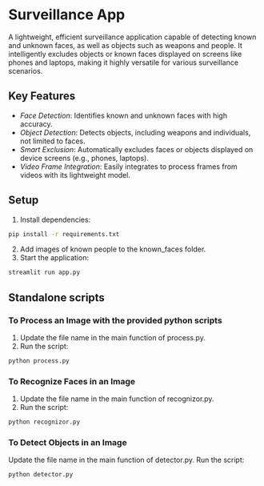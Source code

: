 # Surveillance App
A lightweight, efficient surveillance application capable of detecting known and unknown faces, as well as objects such as weapons and people. It intelligently excludes objects or known faces displayed on screens like phones and laptops, making it highly versatile for various surveillance scenarios.

## Key Features
* *Face Detection*: Identifies known and unknown faces with high accuracy.
* *Object Detection*: Detects objects, including weapons and individuals, not limited to faces.
* *Smart Exclusion*: Automatically excludes faces or objects displayed on device screens (e.g., phones, laptops).
* *Video Frame Integration*: Easily integrates to process frames from videos with its lightweight model.

## Setup
1. Install dependencies:
```bash
pip install -r requirements.txt
```

2. Add images of known people to the known_faces folder.
3. Start the application:
```bash
streamlit run app.py
```

## Standalone scripts
### To Process an Image with the provided python scripts
1. Update the file name in the main function of process.py.
2. Run the script:
```bash
python process.py
```

### To Recognize Faces in an Image
1. Update the file name in the main function of recognizor.py.
2. Run the script:
```bash
python recognizor.py
```

### To Detect Objects in an Image
Update the file name in the main function of detector.py.
Run the script:
```bash
python detector.py
```
